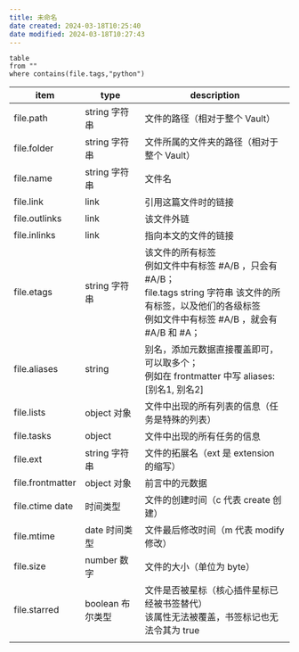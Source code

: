 ```yaml
---
title: 未命名
date created: 2024-03-18T10:25:40
date modified: 2024-03-18T10:27:43
---
```


```dataview
table
from ""
where contains(file.tags,"python")
```

| item             | type         | description                                                                                                       |
| ---------------- | ------------ | ----------------------------------------------------------------------------------------------------------------- |
| file.path        | string 字符串   | 文件的路径（相对于整个 Vault）                                                                                                |
| file.folder      | string 字符串   | 文件所属的文件夹的路径（相对于整个 Vault）                                                                                          |
| file.name		<br>  | string 字符串   | 文件名                                                                                                               |
| file.link        | link         | 引用这篇文件时的链接                                                                                                        |
| file.outlinks    | link         | 该文件外链                                                                                                             |
| file.inlinks     | link         | 指向本文的文件的链接                                                                                                        |
| file.etags       | string 字符串   | 该文件的所有标签 <br>例如文件中有标签 #A/B ，只会有 #A/B；<br>file.tags	string 字符串	该文件的所有标签，以及他们的各级标签<br>例如文件中有标签 #A/B ，就会有 #A/B 和 #A； |
| file.aliases     | string       | 别名，添加元数据直接覆盖即可，可以取多个；<br>例如在 frontmatter 中写 aliases: [别名1, 别名2]                                                   |
| file.lists       | object 对象    | 文件中出现的所有列表的信息（任务是特殊的列表）                                                                                           |
| file.tasks       | object       | 文件中出现的所有任务的信息                                                                                                     |
| file.ext         | string 字符串   | 文件的拓展名（ext 是 extension 的缩写）                                                                                       |
| file.frontmatter | object 对象    | 前言中的元数据                                                                                                           |
| file.ctime	date  | 时间类型         | 文件的创建时间（c 代表 create 创建）                                                                                           |
| file.mtime       | date 时间类型    | 文件最后修改时间（m 代表 modify 修改）                                                                                          |
| file.size        | number 数字    | 文件的大小（单位为 byte）                                                                                                   |
| file.starred     | boolean 布尔类型 | 文件是否被星标（核心插件星标已经被书签替代）<br>该属性无法被覆盖，书签标记也无法令其为 true                                                                |
|                  |              |                                                                                                                   |












